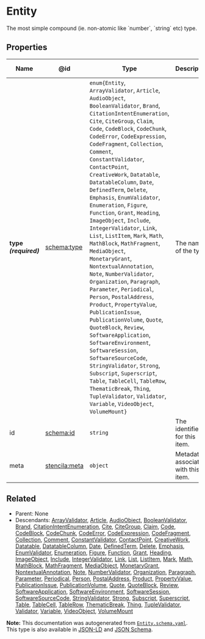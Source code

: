 # Entity

The most simple compound (ie. non-atomic like \`number\`, \`string\` etc) type.

## Properties

| Name                  | @id                                                   | Type                                                                                                                                                                                                                                                                                                                                                                                                                                                                                                                                                                                                                                                                                                                                                                                                                                                                                                                                                                                                                                                                                                                                                                   | Description                         | Inherited from        |
| --------------------- | ----------------------------------------------------- | ---------------------------------------------------------------------------------------------------------------------------------------------------------------------------------------------------------------------------------------------------------------------------------------------------------------------------------------------------------------------------------------------------------------------------------------------------------------------------------------------------------------------------------------------------------------------------------------------------------------------------------------------------------------------------------------------------------------------------------------------------------------------------------------------------------------------------------------------------------------------------------------------------------------------------------------------------------------------------------------------------------------------------------------------------------------------------------------------------------------------------------------------------------------------- | ----------------------------------- | --------------------- |
| **type _(required)_** | [schema:type](https://schema.org/type)                | `enum{`​`Entity`, `ArrayValidator`, `Article`, `AudioObject`, `BooleanValidator`, `Brand`, `CitationIntentEnumeration`, `Cite`, `CiteGroup`, `Claim`, `Code`, `CodeBlock`, `CodeChunk`, `CodeError`, `CodeExpression`, `CodeFragment`, `Collection`, `Comment`, `ConstantValidator`, `ContactPoint`, `CreativeWork`, `Datatable`, `DatatableColumn`, `Date`, `DefinedTerm`, `Delete`, `Emphasis`, `EnumValidator`, `Enumeration`, `Figure`, `Function`, `Grant`, `Heading`, `ImageObject`, `Include`, `IntegerValidator`, `Link`, `List`, `ListItem`, `Mark`, `Math`, `MathBlock`, `MathFragment`, `MediaObject`, `MonetaryGrant`, `NontextualAnnotation`, `Note`, `NumberValidator`, `Organization`, `Paragraph`, `Parameter`, `Periodical`, `Person`, `PostalAddress`, `Product`, `PropertyValue`, `PublicationIssue`, `PublicationVolume`, `Quote`, `QuoteBlock`, `Review`, `SoftwareApplication`, `SoftwareEnvironment`, `SoftwareSession`, `SoftwareSourceCode`, `StringValidator`, `Strong`, `Subscript`, `Superscript`, `Table`, `TableCell`, `TableRow`, `ThematicBreak`, `Thing`, `TupleValidator`, `Validator`, `Variable`, `VideoObject`, `VolumeMount`​`}` | The name of the type.               | [Entity](./Entity.md) |
| id                    | [schema:id](https://schema.org/id)                    | `string`                                                                                                                                                                                                                                                                                                                                                                                                                                                                                                                                                                                                                                                                                                                                                                                                                                                                                                                                                                                                                                                                                                                                                               | The identifier for this item.       | [Entity](./Entity.md) |
| meta                  | [stencila:meta](https://schema.stenci.la/meta.jsonld) | `object`                                                                                                                                                                                                                                                                                                                                                                                                                                                                                                                                                                                                                                                                                                                                                                                                                                                                                                                                                                                                                                                                                                                                                               | Metadata associated with this item. | [Entity](./Entity.md) |

## Related

-   Parent: None
-   Descendants: [ArrayValidator](./ArrayValidator.md), [Article](./Article.md), [AudioObject](./AudioObject.md), [BooleanValidator](./BooleanValidator.md), [Brand](./Brand.md), [CitationIntentEnumeration](./CitationIntentEnumeration.md), [Cite](./Cite.md), [CiteGroup](./CiteGroup.md), [Claim](./Claim.md), [Code](./Code.md), [CodeBlock](./CodeBlock.md), [CodeChunk](./CodeChunk.md), [CodeError](./CodeError.md), [CodeExpression](./CodeExpression.md), [CodeFragment](./CodeFragment.md), [Collection](./Collection.md), [Comment](./Comment.md), [ConstantValidator](./ConstantValidator.md), [ContactPoint](./ContactPoint.md), [CreativeWork](./CreativeWork.md), [Datatable](./Datatable.md), [DatatableColumn](./DatatableColumn.md), [Date](./Date.md), [DefinedTerm](./DefinedTerm.md), [Delete](./Delete.md), [Emphasis](./Emphasis.md), [EnumValidator](./EnumValidator.md), [Enumeration](./Enumeration.md), [Figure](./Figure.md), [Function](./Function.md), [Grant](./Grant.md), [Heading](./Heading.md), [ImageObject](./ImageObject.md), [Include](./Include.md), [IntegerValidator](./IntegerValidator.md), [Link](./Link.md), [List](./List.md), [ListItem](./ListItem.md), [Mark](./Mark.md), [Math](./Math.md), [MathBlock](./MathBlock.md), [MathFragment](./MathFragment.md), [MediaObject](./MediaObject.md), [MonetaryGrant](./MonetaryGrant.md), [NontextualAnnotation](./NontextualAnnotation.md), [Note](./Note.md), [NumberValidator](./NumberValidator.md), [Organization](./Organization.md), [Paragraph](./Paragraph.md), [Parameter](./Parameter.md), [Periodical](./Periodical.md), [Person](./Person.md), [PostalAddress](./PostalAddress.md), [Product](./Product.md), [PropertyValue](./PropertyValue.md), [PublicationIssue](./PublicationIssue.md), [PublicationVolume](./PublicationVolume.md), [Quote](./Quote.md), [QuoteBlock](./QuoteBlock.md), [Review](./Review.md), [SoftwareApplication](./SoftwareApplication.md), [SoftwareEnvironment](./SoftwareEnvironment.md), [SoftwareSession](./SoftwareSession.md), [SoftwareSourceCode](./SoftwareSourceCode.md), [StringValidator](./StringValidator.md), [Strong](./Strong.md), [Subscript](./Subscript.md), [Superscript](./Superscript.md), [Table](./Table.md), [TableCell](./TableCell.md), [TableRow](./TableRow.md), [ThematicBreak](./ThematicBreak.md), [Thing](./Thing.md), [TupleValidator](./TupleValidator.md), [Validator](./Validator.md), [Variable](./Variable.md), [VideoObject](./VideoObject.md), [VolumeMount](./VolumeMount.md)

**Note:** This documentation was autogenerated from [`Entity.schema.yaml`](https://github.com/stencila/schema/blob/master/schema/Entity.schema.yaml). This type is also available in [JSON-LD](https://schema.stenci.la/Entity.jsonld) and [JSON Schema](https://schema.stenci.la/Entity.schema.json).
